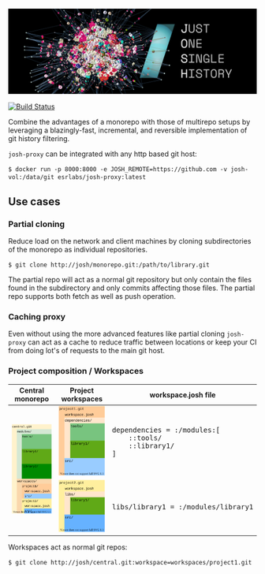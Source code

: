 ![Just One Single History](/banner.png)

[![Build Status](https://github.com/esrlabs/josh/workflows/Rust/badge.svg?branch=master)](https://github.com/esrlabs/josh/actions)

Combine the advantages of a monorepo with those of multirepo setups by leveraging a
blazingly-fast, incremental, and reversible implementation of git history filtering.

`josh-proxy` can be integrated with any http based git host:

```
$ docker run -p 8000:8000 -e JOSH_REMOTE=https://github.com -v josh-vol:/data/git esrlabs/josh-proxy:latest
```

## Use cases

### Partial cloning

Reduce load on the network and client machines by cloning subdirectories of the monorepo
as individual repositories.

```
$ git clone http://josh/monorepo.git:/path/to/library.git
```

The partial repo will act as a normal git repository but only contain the files
found in the subdirectory and only commits affecting those files.
The partial repo supports both fetch as well as push operation.

### Caching proxy

Even without using the more advanced features like partial cloning `josh-proxy` can
act as a cache to reduce traffic between locations or keep your CI from
doing lot's of requests to the main git host.

### Project composition / Workspaces

<table>
    <thead>
        <tr>
            <th>Central monorepo</th>
            <th>Project workspaces</th>
            <th>workspace.josh file</th>
        </tr>
    </thead>
    <tbody>
        <tr>
            <td rowspan=2><img src="docs/src/img/central.svg?sanitize=true" alt="Folders and files in central.git" /></td>
            <td><img src="docs/src/img/project1.svg?sanitize=true" alt="Folders and files in project1.git" /></td>
            <td>
<pre>
dependencies = :/modules:[
    ::tools/
    ::library1/
]
</pre>
        </tr>
        <tr>
            <td><img src="docs/src/img/project2.svg?sanitize=true" alt="Folders and files in project2.git" /></td>
            <td>
<pre>libs/library1 = :/modules/library1</pre></td>
        </tr>
    </tbody>
</table>

Workspaces act as normal git repos:

```
$ git clone http://josh/central.git:workspace=workspaces/project1.git
```


